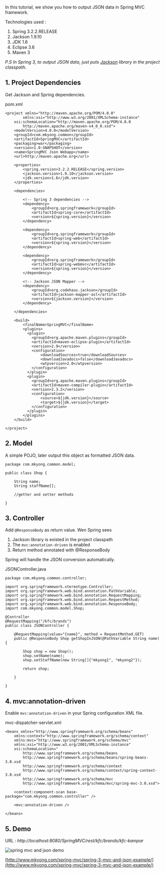 In this tutorial, we show you how to output JSON data in Spring MVC framework.

Technologies used :

1.  Spring 3.2.2.RELEASE
2.  Jackson 1.9.10
3.  JDK 1.6
4.  Eclipse 3.6
5.  Maven 3

_P.S In Spring 3, to output JSON data, just puts [Jackson](http://jackson.codehaus.org/) library in the project classpath._

## 1\. Project Dependencies

Get Jackson and Spring dependencies.

pom.xml

    <project xmlns="http://maven.apache.org/POM/4.0.0"
            xmlns:xsi="http://www.w3.org/2001/XMLSchema-instance"
    	xsi:schemaLocation="http://maven.apache.org/POM/4.0.0
            http://maven.apache.org/maven-v4_0_0.xsd">
    	<modelVersion>4.0.0</modelVersion>
    	<groupId>com.mkyong.common</groupId>
    	<artifactId>SpringMVC</artifactId>
    	<packaging>war</packaging>
    	<version>1.0-SNAPSHOT</version>
    	<name>SpringMVC Json Webapp</name>
    	<url>http://maven.apache.org</url>

    	<properties>
    		<spring.version>3.2.2.RELEASE</spring.version>
    		<jackson.version>1.9.10</jackson.version>
    		<jdk.version>1.6</jdk.version>
    	</properties>

    	<dependencies>

    		<!-- Spring 3 dependencies -->
    		<dependency>
    			<groupId>org.springframework</groupId>
    			<artifactId>spring-core</artifactId>
    			<version>${spring.version}</version>
    		</dependency>

    		<dependency>
    			<groupId>org.springframework</groupId>
    			<artifactId>spring-web</artifactId>
    			<version>${spring.version}</version>
    		</dependency>

    		<dependency>
    			<groupId>org.springframework</groupId>
    			<artifactId>spring-webmvc</artifactId>
    			<version>${spring.version}</version>
    		</dependency>

    		<!-- Jackson JSON Mapper -->
    		<dependency>
    			<groupId>org.codehaus.jackson</groupId>
    			<artifactId>jackson-mapper-asl</artifactId>
    			<version>${jackson.version}</version>
    		</dependency>

    	</dependencies>

    	<build>
    		<finalName>SpringMVC</finalName>
    		<plugins>
    		  <plugin>
    			<groupId>org.apache.maven.plugins</groupId>
    			<artifactId>maven-eclipse-plugin</artifactId>
    			<version>2.9</version>
    			<configuration>
    				<downloadSources>true</downloadSources>
    				<downloadJavadocs>false</downloadJavadocs>
    				<wtpversion>2.0</wtpversion>
    			</configuration>
    		  </plugin>
    		  <plugin>
    			<groupId>org.apache.maven.plugins</groupId>
    			<artifactId>maven-compiler-plugin</artifactId>
    			<version>2.3.2</version>
    			<configuration>
    				<source>${jdk.version}</source>
    				<target>${jdk.version}</target>
    			</configuration>
    		  </plugin>
    		</plugins>
    	</build>

    </project>

## 2\. Model

A simple POJO, later output this object as formatted JSON data.

    package com.mkyong.common.model;

    public class Shop {

    	String name;
    	String staffName[];

    	//getter and setter methods

    }

## 3\. Controller

Add `@ResponseBody` as return value. Wen Spring sees

1.  Jackson library is existed in the project classpath
2.  The `mvc:annotation-driven` is enabled
3.  Return method annotated with @ResponseBody

Spring will handle the JSON conversion automatically.

JSONController.java

    package com.mkyong.common.controller;

    import org.springframework.stereotype.Controller;
    import org.springframework.web.bind.annotation.PathVariable;
    import org.springframework.web.bind.annotation.RequestMapping;
    import org.springframework.web.bind.annotation.RequestMethod;
    import org.springframework.web.bind.annotation.ResponseBody;
    import com.mkyong.common.model.Shop;

    @Controller
    @RequestMapping("/kfc/brands")
    public class JSONController {

    	@RequestMapping(value="{name}", method = RequestMethod.GET)
    	public @ResponseBody Shop getShopInJSON(@PathVariable String name) {

    		Shop shop = new Shop();
    		shop.setName(name);
    		shop.setStaffName(new String[]{"mkyong1", "mkyong2"});

    		return shop;

    	}

    }

## 4\. mvc:annotation-driven

Enable `mvc:annotation-driven` in your Spring configuration XML file.

mvc-dispatcher-servlet.xml

    <beans xmlns="http://www.springframework.org/schema/beans"
    	xmlns:context="http://www.springframework.org/schema/context"
    	xmlns:mvc="http://www.springframework.org/schema/mvc"
    	xmlns:xsi="http://www.w3.org/2001/XMLSchema-instance"
    	xsi:schemaLocation="
            http://www.springframework.org/schema/beans
            http://www.springframework.org/schema/beans/spring-beans-3.0.xsd
            http://www.springframework.org/schema/context
            http://www.springframework.org/schema/context/spring-context-3.0.xsd
            http://www.springframework.org/schema/mvc
            http://www.springframework.org/schema/mvc/spring-mvc-3.0.xsd">

    	<context:component-scan base-package="com.mkyong.common.controller" />

    	<mvc:annotation-driven />

    </beans>

## 5\. Demo

URL : _http://localhost:8080/SpringMVC/rest/kfc/brands/kfc-kampar_

![spring mvc and json demo](http://www.mkyong.com/wp-content/uploads/2011/07/spring-mvc-json-demo.png)

[http://www.mkyong.com/spring-mvc/spring-3-mvc-and-json-example/](http://www.mkyong.com/spring-mvc/spring-3-mvc-and-json-example/)

